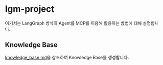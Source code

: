 # lgm-project

여기서는 LangGraph 방식의 Agent를 MCP를 이용해 활용하는 방법에 대해 설명합니다.

## Knowledge Base

[knowledge_base.md](./knowledge_base.md)을 참조하여 Knowledge Base를 생성합니다.

